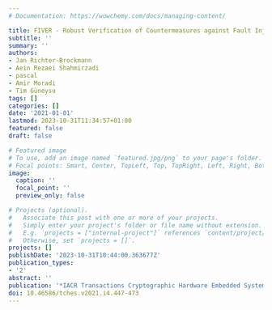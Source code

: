```yaml
---
# Documentation: https://wowchemy.com/docs/managing-content/

title: FIVER - Robust Verification of Countermeasures against Fault Injections
subtitle: ''
summary: ''
authors:
- Jan Richter-Brockmann
- Aein Rezaei Shahmirzadi
- pascal
- Amir Moradi
- Tim Güneysu
tags: []
categories: []
date: '2021-01-01'
lastmod: 2023-10-31T11:34:57+01:00
featured: false
draft: false

# Featured image
# To use, add an image named `featured.jpg/png` to your page's folder.
# Focal points: Smart, Center, TopLeft, Top, TopRight, Left, Right, BottomLeft, Bottom, BottomRight.
image:
  caption: ''
  focal_point: ''
  preview_only: false

# Projects (optional).
#   Associate this post with one or more of your projects.
#   Simply enter your project's folder or file name without extension.
#   E.g. `projects = ["internal-project"]` references `content/project/deep-learning/index.md`.
#   Otherwise, set `projects = []`.
projects: []
publishDate: '2023-10-31T10:44:00.363677Z'
publication_types:
- '2'
abstract: ''
publication: '*IACR Transactions Cryptographic Hardware Embedded Systems (TCHES)*'
doi: 10.46586/tches.v2021.i4.447-473
---
```

